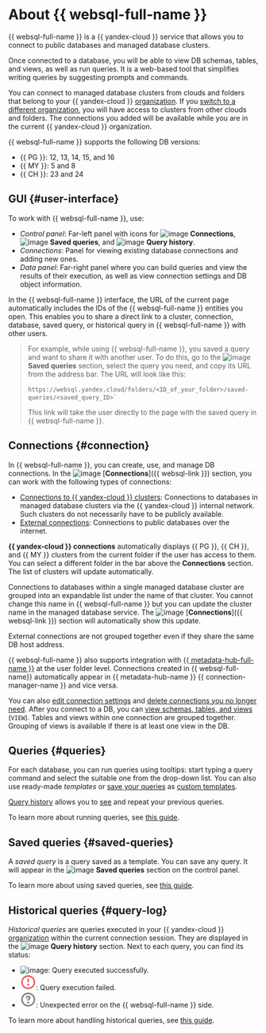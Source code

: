 # About {{ websql-full-name }}

{{ websql-full-name }} is a {{ yandex-cloud }} service that allows you to connect to public databases and managed database clusters.

Once connected to a database, you will be able to view DB schemas, tables, and views, as well as run queries. It is a web-based tool that simplifies writing queries by suggesting prompts and commands.

You can connect to managed database clusters from clouds and folders that belong to your {{ yandex-cloud }} [organization](../../organization/concepts/manage-services.md). If you [switch to a different organization](../../organization/operations/manage-organizations.md#switch-to-another-org), you will have access to clusters from other clouds and folders. The connections you added will be available while you are in the current {{ yandex-cloud }} organization.

{{ websql-full-name }} supports the following DB versions:

* {{ PG }}: 12, 13, 14, 15, and 16
* {{ MY }}: 5 and 8
* {{ CH }}: 23 and 24

## GUI {#user-interface}

To work with {{ websql-full-name }}, use:

* _Control panel_: Far-left panel with icons for ![image](../../_assets/console-icons/folder-tree.svg) **Connections**, ![image](../../_assets/console-icons/floppy-disk.svg) **Saved queries**, and ![image](../../_assets/console-icons/clock-arrow-rotate-left.svg) **Query history**.
* _Connections_: Panel for viewing existing database connections and adding new ones.
* _Data panel_: Far-right panel where you can build queries and view the results of their execution, as well as view connection settings and DB object information.

In the {{ websql-full-name }} interface, the URL of the current page automatically includes the IDs of the {{ websql-full-name }} entities you open. This enables you to share a direct link to a cluster, connection, database, saved query, or historical query in {{ websql-full-name }} with other users.

> For example, while using {{ websql-full-name }}, you saved a query and want to share it with another user. To do this, go to the ![image](../../_assets/console-icons/floppy-disk.svg) **Saved queries** section, select the query you need, and copy its URL from the address bar.
> The URL will look like this:
> ```
> https://websql.yandex.cloud/folders/<ID_of_your_folder>/saved-queries/<saved_query_ID>`
> ```
> This link will take the user directly to the page with the saved query in {{ websql-full-name }}.

## Connections {#connection}

In {{ websql-full-name }}, you can create, use, and manage DB connections. In the ![image](../../_assets/console-icons/folder-tree.svg) [**Connections**]({{ websql-link }}) section, you can work with the following types of connections:
* [Connections to {{ yandex-cloud }} clusters](../operations/create-connection.md#connect-cluster): Connections to databases in managed database clusters via the {{ yandex-cloud }} internal network. Such clusters do not necessarily have to be publicly available.
* [External connections](../operations/create-connection.md#connect-db): Connections to public databases over the internet.

**{{ yandex-cloud }} connections** automatically displays {{ PG }}, {{ CH }}, and {{ MY }} clusters from the current folder if the user has access to them. You can select a different folder in the bar above the **Connections** section. The list of clusters will update automatically.

Connections to databases within a single managed database cluster are grouped into an expandable list under the name of that cluster. You cannot change this name in {{ websql-full-name }} but you can update the cluster name in the managed database service. The ![image](../../_assets/console-icons/folder-tree.svg) [**Connections**]({{ websql-link }}) section will automatically show this update.

External connections are not grouped together even if they share the same DB host address.

{{ websql-full-name }} also supports integration with [{{ metadata-hub-full-name }}](../../metadata-hub/index.yaml) at the user folder level. Connections created in {{ websql-full-name}} automatically appear in {{ metadata-hub-name }} {{ connection-manager-name }} and vice versa.

You can also [edit connection settings](../operations/connect.md#change-connection-settings) and [delete connections you no longer need](../operations/connect.md#delete-connection). After you connect to a DB, you can [view schemas, tables, and views](../operations/view-db-objects-info.md) (`VIEW`). Tables and views within one connection are grouped together. Grouping of views is available if there is at least one view in the DB.

## Queries {#queries}

For each database, you can run queries using tooltips: start typing a query command and select the suitable one from the drop-down list. You can also use ready-made _templates_ or [save your queries](../operations/templates.md#save-query) as [custom templates](#saved-queries).

[Query history](#query-log) allows you to [see](../operations/history.md) and repeat your previous queries.

To learn more about running queries, see [this guide](../operations/query-executor.md).

## Saved queries {#saved-queries}

A _saved query_ is a query saved as a template. You can save any query. It will appear in the ![image](../../_assets/console-icons/floppy-disk.svg) **Saved queries** section on the control panel.

To learn more about using saved queries, see [this guide](../operations/templates.md).

## Historical queries {#query-log}

_Historical queries_ are queries executed in your {{ yandex-cloud }} [organization](../../organization/concepts/manage-services.md) within the current connection session. They are displayed in the ![image](../../_assets/console-icons/clock-arrow-rotate-left.svg) **Query history** section. Next to each query, you can find its status:

* ![image](../../_assets/websql/success.svg): Query executed successfully.
* ![image](../../_assets/websql/error.svg): Query execution failed.
* ![image](../../_assets/websql/unknown.svg): Unexpected error on the {{ websql-full-name }} side.

To learn more about handling historical queries, see [this guide](../operations/history.md).

